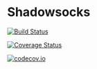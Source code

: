 # Shadowsocks

[![Build Status](https://travis-ci.org/imgk/Shadowsocks.jl.svg?branch=master)](https://travis-ci.org/imgk/Shadowsocks.jl)

[![Coverage Status](https://coveralls.io/repos/imgk/Shadowsocks.jl/badge.svg?branch=master&service=github)](https://coveralls.io/github/imgk/Shadowsocks.jl?branch=master)

[![codecov.io](http://codecov.io/github/imgk/Shadowsocks.jl/coverage.svg?branch=master)](http://codecov.io/github/imgk/Shadowsocks.jl?branch=master)
